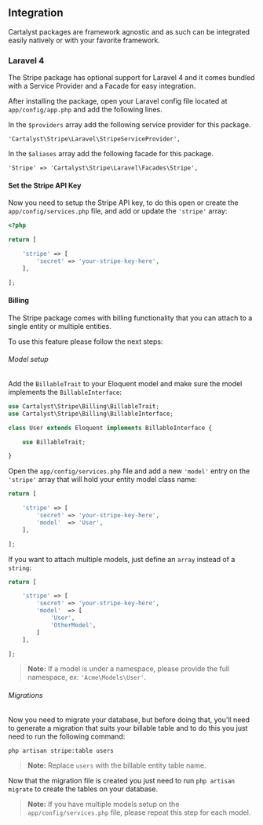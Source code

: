 ## Integration

Cartalyst packages are framework agnostic and as such can be integrated easily natively or with your favorite framework.

### Laravel 4

The Stripe package has optional support for Laravel 4 and it comes bundled with a Service Provider and a Facade for easy integration.

After installing the package, open your Laravel config file located at `app/config/app.php` and add the following lines.

In the `$providers` array add the following service provider for this package.

	'Cartalyst\Stripe\Laravel\StripeServiceProvider',

In the `$aliases` array add the following facade for this package.

	'Stripe' => 'Cartalyst\Stripe\Laravel\Facades\Stripe',

#### Set the Stripe API Key

Now you need to setup the Stripe API key, to do this open or create the `app/config/services.php` file, and add or update the `'stripe'` array:

```php
<?php

return [

	'stripe' => [
		'secret' => 'your-stripe-key-here',
	],

];
```

#### Billing

The Stripe package comes with billing functionality that you can attach to a single entity or multiple entities.

To use this feature please follow the next steps:

###### Model setup

Add the `BillableTrait` to your Eloquent model and make sure the model implements the `BillableInterface`:

```php
use Cartalyst\Stripe\Billing\BillableTrait;
use Cartalyst\Stripe\Billing\BillableInterface;

class User extends Eloquent implements BillableInterface {

	use BillableTrait;

}
```

Open the `app/config/services.php` file and add a new `'model'` entry on the `'stripe'` array that will hold your entity model class name:

```php
return [

	'stripe' => [
		'secret' => 'your-stripe-key-here',
		'model'  => 'User',
	],

];
```

If you want to attach multiple models, just define an `array` instead of a `string`:

```php
return [

	'stripe' => [
		'secret' => 'your-stripe-key-here',
		'model'  => [
			'User',
			'OtherModel',
		]
	],

];
```

> **Note:** If a model is under a namespace, please provide the full namespace, ex: `'Acme\Models\User'`.

###### Migrations

Now you need to migrate your database, but before doing that, you'll need to generate a migration that suits your billable table and to do this you just need to run the following command:

	php artisan stripe:table users

> **Note:** Replace `users` with the billable entity table name.

Now that the migration file is created you just need to run `php artisan migrate` to create the tables on your database.

> **Note:** If you have multiple models setup on the `app/config/services.php` file, please repeat this step for each model.
